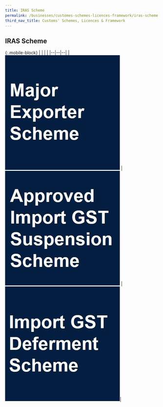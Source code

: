 ```yaml
---
title: IRAS Scheme
permalink: /businesses/customes-schemes-licences-framework/iras-scheme
third_nav_title: Customs' Schemes, Licences & Framework
---
```


## IRAS Scheme 

{:.mobile-block}
|  |  |  |
|--|--|--|
|[![](/images/iras3.jpg)](/businesses/customs-schemes-licences-framework/iras-schemes/major-exporter-scheme) | [![](/images/iras1.jpg)](/businesses/customs-schemes-licences-framework/iras-schemes/approved-import-gst-suspension-scheme) |[![](/images/iras2.jpg)](/businesses/customs-schemes-licences-framework/iras-schemes/import-gst-deferment-scheme-igds)|


